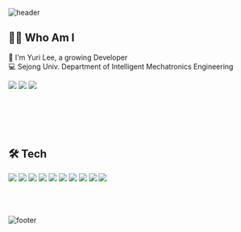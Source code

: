 


![header](https://capsule-render.vercel.app/api?type=wave&color=dcbfff&height=300&text=LEE%20YooURI🤗&fontColor=ffffff&fontAlign=70)

## 🙋‍♀️ Who Am I
🌱 I'm Yuri Lee, a growing Developer </br>
💻 Sejong Univ. Department of Intelligent Mechatronics Engineering </br>



<img src="https://img.shields.io/badge/GitHub-181717?style=flat-square&logo=GitHub&logoColor=white&link=https://github.com/lyr426"/> <img src="https://img.shields.io/badge/Blog-181717?style=flat-square&logo=Thingiverse&logoColor=white&link=https://yu1moo.tistory.com/"/> <img src="https://img.shields.io/badge/Instagram-E4405F?style=flat-square&logo=Instagram&logoColor=white&link=https://www.instagram.com/eyul__2/"/>


</br></br></br></br>


## 🛠 Tech

 <img src="https://img.shields.io/badge/Java-007396?style=flat-square&logo=Java&logoColor=white"/>  <img src="https://img.shields.io/badge/Spring-6DB33F?style=flat-square&logo=Spring&logoColor=white"/> <img src="https://img.shields.io/badge/Node.js-339933?style=flat-square&logo=Node.js&logoColor=white"/>  <img src="https://img.shields.io/badge/CSS3-1572B6?style=flat-square&logo=CSS3&logoColor=white"/> <img src="https://img.shields.io/badge/HTML5-E34F26?style=flat-square&logo=HTML5&logoColor=white"/> <img src="https://img.shields.io/badge/JavaScript-F7DF1E?style=flat-square&logo=JavaScript&logoColor=white"/> <img src="https://img.shields.io/badge/Oracle-F80000?style=flat-square&logo=Oracle&logoColor=white"/> <img src="https://img.shields.io/badge/MySQL-4479A1?style=flat-square&logo=MySQL&logoColor=white"/> <img src="https://img.shields.io/badge/React-61DAFB?style=flat-square&logo=React&logoColor=white"/> <img src="https://img.shields.io/badge/Docker-2496ED?style=flat-square&logo=Docker&logoColor=white"/>
</br></br></br></br>




![footer](https://capsule-render.vercel.app/api?section=footer&color=dcbfff&height=200)








